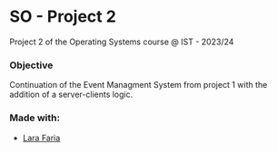 # SO - Project 2
Project 2 of the Operating Systems course @ IST - 2023/24

### Objective
Continuation of the Event Managment System from project 1 with the addition of a server-clients logic.

### Made with:
- [Lara Faria](https://github.com/lara-gfaria)

